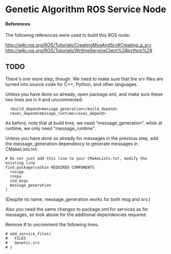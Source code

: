 # Genetic Algorithm ROS Service Node

#### References
The following references were used to build this ROS node:

http://wiki.ros.org/ROS/Tutorials/CreatingMsgAndSrv#Creating_a_srv
http://wiki.ros.org/ROS/Tutorials/WritingServiceClient%28python%29

## TODO

There's one more step, though. We need to make sure that the srv files are turned into source code for C++, Python, and other languages.


Unless you have done so already, open package.xml, and make sure these two lines are in it and uncommented:
```
  <build_depend>message_generation</build_depend>
  <exec_depend>message_runtime</exec_depend>
```
As before, note that at build time, we need "message_generation", while at runtime, we only need "message_runtime".

Unless you have done so already for messages in the previous step, add the message_generation dependency to generate messages in CMakeLists.txt:

```
# Do not just add this line to your CMakeLists.txt, modify the existing line
find_package(catkin REQUIRED COMPONENTS
  roscpp
  rospy
  std_msgs
  message_generation
)
```
(Despite its name, message_generation works for both msg and srv.)

Also you need the same changes to package.xml for services as for messages, so look above for the additional dependencies required.

Remove # to uncomment the following lines:

```
# add_service_files(
#   FILES
#   Genetic.srv
# )
```

